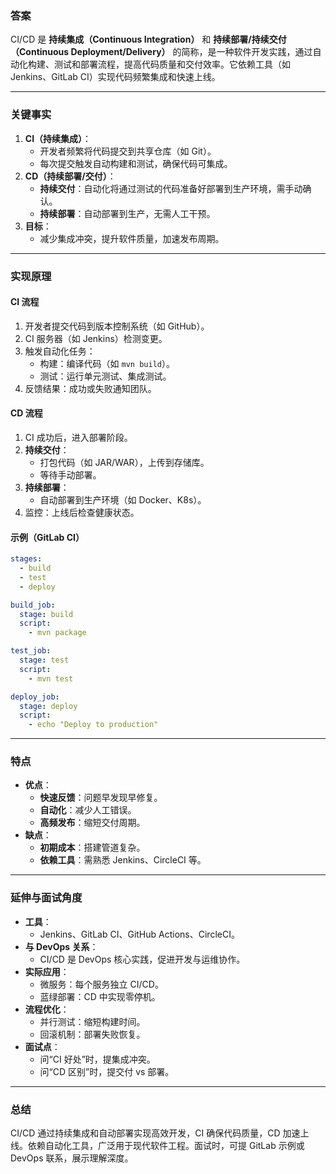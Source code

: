 
### 答案
CI/CD 是 **持续集成（Continuous Integration）** 和 **持续部署/持续交付（Continuous Deployment/Delivery）** 的简称，是一种软件开发实践，通过自动化构建、测试和部署流程，提高代码质量和交付效率。它依赖工具（如 Jenkins、GitLab CI）实现代码频繁集成和快速上线。

---

### 关键事实
1. **CI（持续集成）**：
   - 开发者频繁将代码提交到共享仓库（如 Git）。
   - 每次提交触发自动构建和测试，确保代码可集成。
2. **CD（持续部署/交付）**：
   - **持续交付**：自动化将通过测试的代码准备好部署到生产环境，需手动确认。
   - **持续部署**：自动部署到生产，无需人工干预。
3. **目标**：
   - 减少集成冲突，提升软件质量，加速发布周期。

---

### 实现原理
#### CI 流程
1. 开发者提交代码到版本控制系统（如 GitHub）。
2. CI 服务器（如 Jenkins）检测变更。
3. 触发自动化任务：
   - 构建：编译代码（如 `mvn build`）。
   - 测试：运行单元测试、集成测试。
4. 反馈结果：成功或失败通知团队。

#### CD 流程
1. CI 成功后，进入部署阶段。
2. **持续交付**：
   - 打包代码（如 JAR/WAR），上传到存储库。
   - 等待手动部署。
3. **持续部署**：
   - 自动部署到生产环境（如 Docker、K8s）。
4. 监控：上线后检查健康状态。

#### 示例（GitLab CI）
```yaml
stages:
  - build
  - test
  - deploy

build_job:
  stage: build
  script:
    - mvn package

test_job:
  stage: test
  script:
    - mvn test

deploy_job:
  stage: deploy
  script:
    - echo "Deploy to production"
```

---

### 特点
- **优点**：
  - **快速反馈**：问题早发现早修复。
  - **自动化**：减少人工错误。
  - **高频发布**：缩短交付周期。
- **缺点**：
  - **初期成本**：搭建管道复杂。
  - **依赖工具**：需熟悉 Jenkins、CircleCI 等。

---

### 延伸与面试角度
- **工具**：
  - Jenkins、GitLab CI、GitHub Actions、CircleCI。
- **与 DevOps 关系**：
  - CI/CD 是 DevOps 核心实践，促进开发与运维协作。
- **实际应用**：
  - 微服务：每个服务独立 CI/CD。
  - 蓝绿部署：CD 中实现零停机。
- **流程优化**：
  - 并行测试：缩短构建时间。
  - 回滚机制：部署失败恢复。
- **面试点**：
  - 问“CI 好处”时，提集成冲突。
  - 问“CD 区别”时，提交付 vs 部署。

---

### 总结
CI/CD 通过持续集成和自动部署实现高效开发，CI 确保代码质量，CD 加速上线。依赖自动化工具，广泛用于现代软件工程。面试时，可提 GitLab 示例或 DevOps 联系，展示理解深度。